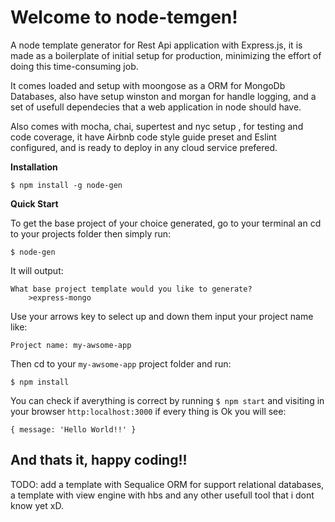 # Welcome to node-temgen!

A node template generator for Rest Api application with Express.js, it is made as a boilerplate of initial setup for production, minimizing the effort of doing this time-consuming job.

It comes loaded and setup with moongose as a ORM for MongoDb Databases, also have setup winston and morgan for handle logging, and a set of usefull dependecies that a web application in node should have.

Also comes with mocha, chai, supertest and nyc setup , for testing and code coverage, it have Airbnb code style guide preset and Eslint configured, and is ready to deploy in any cloud service prefered.

**Installation**

    $ npm install -g node-gen
    
**Quick Start**

To get the base project of your choice generated, go to your terminal an cd to your projects folder then simply run:

    $ node-gen
    
It will output:

    What base project template would you like to generate?
    	>express-mongo
Use your arrows key to select up and down them input your project name like:

    Project name: my-awsome-app
Then cd to your `my-awsome-app` project folder and run:

    $ npm install
You can check if averything is correct by running `$ npm start` and visiting in your browser `http:localhost:3000` if every thing is Ok you will see:

    { message: 'Hello World!!' }

And thats it, happy coding!!
--------
TODO: add a template with Sequalice ORM for support relational databases, a template with view engine with hbs and any other usefull tool that i dont know yet xD.
